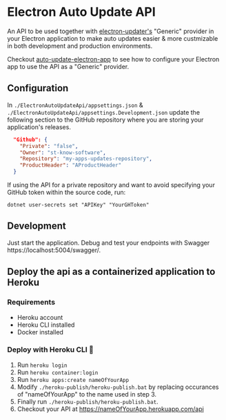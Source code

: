 # Electron Auto Update API

An API to be used together with [electron-updater's](github.com/Squirrel/Squirrel.Windows/blob/develop/src/Squirrel/UpdateManager.cs) "Generic" provider in your Electron application to make auto updates easier & more custmizable in both development and production environments.

Checkout [auto-update-electron-app](https://github.com/st-knot-software/auto-update-electron-app) to see how to configure your Electron app to use the API as a "Generic" provider.

## Configuration

In `./ElectronAutoUpdateApi/appsettings.json` & `./ElectronAutoUpdateApi/appsettings.Development.json` update the following section to the GitHub repository where you are storing your application's releases.

```json
  "Github": {
    "Private": "false",
    "Owner": "st-know-software",
    "Repository": "my-apps-updates-repository",
    "ProductHeader": "AProductHeader"
  }
```

If using the API for a private repository and want to avoid specifying your GitHub token within the source code, run:

```dotnet
dotnet user-secrets set "APIKey" "YourGHToken"
```

## Development

Just start the application. Debug and test your endpoints with Swagger https://localhost:5004/swagger/.

## Deploy the api as a containerized application to Heroku

### Requirements

- Heroku account
- Heroku CLI installed
- Docker installed

### Deploy with Heroku CLI 🚀

1. Run `heroku login`
2. Run `heroku container:login`
3. Run `heroku apps:create nameOfYourApp`
4. Modify `./heroku-publish/heroku-publish.bat` by replacing occurances of "nameOfYourApp" to the name used in step 3.
5. Finally run `./heroku-publish/heroku-publish.bat`.
6. Checkout your API at https://nameOfYourApp.herokuapp.com/api
